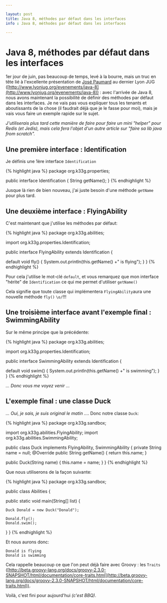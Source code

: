 ```yaml
---

layout: post
title: Java 8, méthodes par défaut dans les interfaces
info : Java 8, méthodes par défaut dans les interfaces

---
```


# Java 8, méthodes par défaut dans les interfaces

1er jour de juin, pas beaucoup de temps, levé à la bourre, mais un truc en tête lié à l'excellente présentation de [José Paumard](https://twitter.com/JosePaumard) au dernier Lyon JUG ([http://www.lyonjug.org/evenements/java-8](http://www.lyonjug.org/evenements/java-8)) : avec l'arrivée de Java 8, nous avons maintenant la possibilité de définir des méthodes par défaut dans les interfaces. Je ne vais pas vous expliquer tous les tenants et aboutissants de la chose (il faudrait déjà que je le fasse pour moi), mais je vais vous faire un exemple rapide sur le sujet.

*J'utiliserais plus tard cette manière de faire pour faire un mini "helper" pour Redis (et Jedis), mais cela fera l'objet d'un autre article sur "faire sa lib java from scratch".*

## Une première interface : Identification

Je définis une 1ère interface `Identification`

{% highlight java %}
package org.k33g.properties;

public interface Identification {
  String getName();
}
{% endhighlight %}

Jusque là rien de bien nouveau, j'ai juste besoin d'une méthode `getName` pour plus tard.

## Une deuxième interface : FlyingAbility

C'est maintenant que j'utilise les méthodes par défaut:

{% highlight java %}
package org.k33g.abilities;

import org.k33g.properties.Identification;

public interface FlyingAbility extends Identification {

  default void fly() {
    System.out.println(this.getName() +" is flying");
  }
}
{% endhighlight %}

Pour cela j'utilise le mot-clé `default`, et vous remarquez que mon interface "hérite" de `Identification` ce qui me permet d'utiliser `getName()`

Cela signifie que toute classe qui implémentera `FlyingAbility`aura une nouvelle méthode `fly()` `\o/`!!!

## Une troisième interface avant l'exemple final : SwimmingAbility

Sur le même principe que la précédente:

{% highlight java %}
package org.k33g.abilities;

import org.k33g.properties.Identification;

public interface SwimmingAbility extends Identification {

  default void swim() {
    System.out.println(this.getName() +" is swimming");
  }
}
{% endhighlight %}

*... Donc vous me voyez venir ...*

## L'exemple final : une classe Duck

*... Oui, je sais, je suis original le matin ...*. Donc notre classe `Duck`:

{% highlight java %}
package org.k33g.sandbox;

import org.k33g.abilities.FlyingAbility;
import org.k33g.abilities.SwimmingAbility;

public class Duck implements FlyingAbility, SwimmingAbility {
  private String name = null;
  @Override
  public String getName() {
    return this.name;
  }

  public Duck(String name) {
    this.name = name;
  }
}
{% endhighlight %}

Que nous utiliserons de la façon suivante:

{% highlight java %}
package org.k33g.sandbox;

public class Abilities {

  public static void main(String[] list) {

    Duck Donald = new Duck("Donald");

    Donald.fly();
    Donald.swim();

  }
}
{% endhighlight %}

Et nous aurons donc:

    Donald is flying
    Donald is swimming

Cela rappelle beaucoup ce que l'on peut déjà faire avec Groovy : les `Traits` ([http://beta.groovy-lang.org/docs/groovy-2.3.0-SNAPSHOT/html/documentation/core-traits.html](http://beta.groovy-lang.org/docs/groovy-2.3.0-SNAPSHOT/html/documentation/core-traits.html)). 

Voilà, c'est fini pour aujourd'hui *(c'est BBQ)*.



